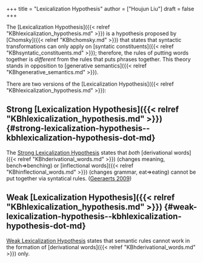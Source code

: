 +++
title = "Lexicalization Hypothesis"
author = ["Houjun Liu"]
draft = false
+++

The [Lexicalization Hypothesis]({{< relref "KBhlexicalization_hypothesis.md" >}}) is a hypothesis proposed by [Chomsky]({{< relref "KBhchomsky.md" >}}) that states that syntactic transformations can only apply on [syntatic constituents]({{< relref "KBhsyntatic_constituents.md" >}}); therefore, the rules of putting words together is _different_ from the rules that puts phrases together. This theory stands in opposition to [generative semantics]({{< relref "KBhgenerative_semantics.md" >}}).

There are two versions of the [Lexicalization Hypothesis]({{< relref "KBhlexicalization_hypothesis.md" >}}):


## Strong [Lexicalization Hypothesis]({{< relref "KBhlexicalization_hypothesis.md" >}}) {#strong-lexicalization-hypothesis--kbhlexicalization-hypothesis-dot-md}

The [Strong Lexicalization Hypothesis](#strong-lexicalization-hypothesis--kbhlexicalization-hypothesis-dot-md) states that _both_ [derivational words]({{< relref "KBhderivational_words.md" >}}) (changes meaning, bench=&gt;benching) or [inflectional words]({{< relref "KBhinflectional_words.md" >}}) (changes grammar, eat=&gt;eating) cannot be put together via syntatical rules. (<a href="#citeproc_bib_item_1">Geeraerts 2009</a>)


## Weak [Lexicalization Hypothesis]({{< relref "KBhlexicalization_hypothesis.md" >}}) {#weak-lexicalization-hypothesis--kbhlexicalization-hypothesis-dot-md}

[Weak Lexicalization Hypothesis](#weak-lexicalization-hypothesis--kbhlexicalization-hypothesis-dot-md) states that semantic rules cannot work in the formation of [derivational words]({{< relref "KBhderivational_words.md" >}}) only.